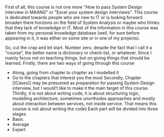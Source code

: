 

First of all, this course is not one more "How to pass System Design interview in MAANG" or "Excel your system design interviews". This course is dedicated towards people who are new to IT or is looking forward broaden there horizons on the field of System Analysis or maybe who thinks that they lack of knowledge in IT. Most of the information in this course was taken from my personal knowledge database (well, for sure before appearing in it, it was either on some site or in one of my projects).

So, cut the crap and let start. 
Number zero, despite the fact that I call it a "course", the better name is dictionary or check-list, or whatever. Since I mainly focus not on teaching things, but on giving things that should be learned. 
Firstly, there are two ways of going through this course
- Along, going from chapter to chapter as I modelled it
- Go to the chapters that interest you the most
Secondly, Chapter [[Cases]] may be presumed as preparation for passing System Design interview, but I would't like to make it the main target of this course.
Thirdly, it is not about writing code, it is about structuring logic, modelling architecture, sometimes unorthodox approaches and mostly about interaction between services, not inside service. That means this course is not about writing the code)
Each part will be divided into three stages
- Basic
- Average
- Expert
